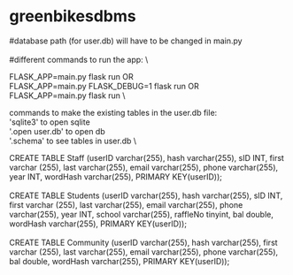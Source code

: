 # greenbikesdbms

#database path (for user.db) will have to be changed in main.py\
\
#different commands to run the app: \

FLASK_APP=main.py flask run OR \
FLASK_APP=main.py FLASK_DEBUG=1 flask run OR \
FLASK_APP=main.py flask run \


commands to make the existing tables in the user.db file: \
'sqlite3' to open sqlite  \
'.open user.db' to open db \
'.schema' to see tables in user.db \

CREATE TABLE Staff (userID varchar(255), hash varchar(255), sID INT, first varchar (255), last varchar(255), email varchar(255), phone varchar(255), year INT, wordHash varchar(255), PRIMARY KEY(userID)); \
\
CREATE TABLE Students (userID varchar(255), hash varchar(255), sID INT, first varchar (255), last varchar(255), email varchar(255), phone varchar(255), year INT, school varchar(255), raffleNo tinyint, bal double, wordHash varchar(255), PRIMARY KEY(userID));\
\
CREATE TABLE Community (userID varchar(255), hash varchar(255), first varchar (255), last varchar(255), email varchar(255), phone varchar(255), bal double, wordHash varchar(255), PRIMARY KEY(userID));
